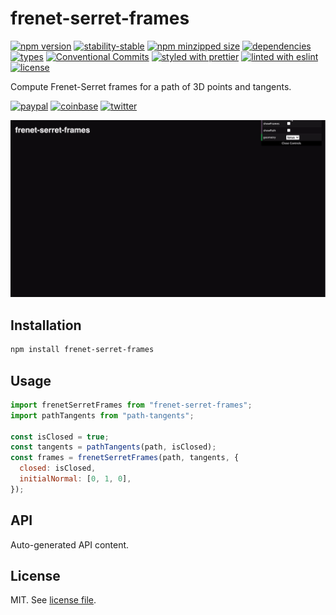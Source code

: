 # frenet-serret-frames

[![npm version](https://img.shields.io/npm/v/frenet-serret-frames)](https://www.npmjs.com/package/frenet-serret-frames)
[![stability-stable](https://img.shields.io/badge/stability-stable-green.svg)](https://www.npmjs.com/package/frenet-serret-frames)
[![npm minzipped size](https://img.shields.io/bundlephobia/minzip/frenet-serret-frames)](https://www.npmjs.com/package/frenet-serret-frames)
[![dependencies](https://img.shields.io/david/dmnsgn/frenet-serret-frames)](https://github.com/dmnsgn/frenet-serret-frames/blob/main/package.json)
[![types](https://img.shields.io/npm/types/frenet-serret-frames)](https://github.com/microsoft/TypeScript)
[![Conventional Commits](https://img.shields.io/badge/Conventional%20Commits-1.0.0-fa6673.svg)](https://conventionalcommits.org)
[![styled with prettier](https://img.shields.io/badge/styled_with-Prettier-f8bc45.svg?logo=prettier)](https://github.com/prettier/prettier)
[![linted with eslint](https://img.shields.io/badge/linted_with-ES_Lint-4B32C3.svg?logo=eslint)](https://github.com/eslint/eslint)
[![license](https://img.shields.io/github/license/dmnsgn/frenet-serret-frames)](https://github.com/dmnsgn/frenet-serret-frames/blob/main/LICENSE.md)

Compute Frenet-Serret frames for a path of 3D points and tangents.

[![paypal](https://img.shields.io/badge/donate-paypal-informational?logo=paypal)](https://paypal.me/dmnsgn)
[![coinbase](https://img.shields.io/badge/donate-coinbase-informational?logo=coinbase)](https://commerce.coinbase.com/checkout/56cbdf28-e323-48d8-9c98-7019e72c97f3)
[![twitter](https://img.shields.io/twitter/follow/dmnsgn?style=social)](https://twitter.com/dmnsgn)

![](https://raw.githubusercontent.com/dmnsgn/frenet-serret-frames/main/screenshot.gif)

## Installation

```bash
npm install frenet-serret-frames
```

## Usage

```js
import frenetSerretFrames from "frenet-serret-frames";
import pathTangents from "path-tangents";

const isClosed = true;
const tangents = pathTangents(path, isClosed);
const frames = frenetSerretFrames(path, tangents, {
  closed: isClosed,
  initialNormal: [0, 1, 0],
});
```

## API

<!-- api-start -->

Auto-generated API content.

<!-- api-end -->

## License

MIT. See [license file](https://github.com/dmnsgn/frenet-serret-frames/blob/main/LICENSE.md).
